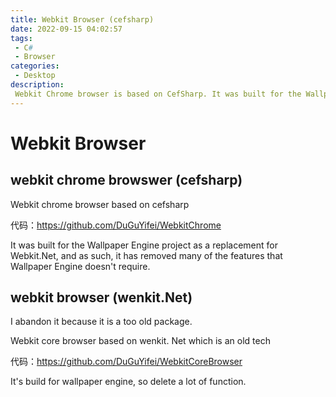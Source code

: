 ```yaml
---
title: Webkit Browser (cefsharp)
date: 2022-09-15 04:02:57
tags:
 - C#
 - Browser
categories:
 - Desktop
description:
 Webkit Chrome browser is based on CefSharp. It was built for the Wallpaper Engine project as a replacement for Webkit.Net (also record below), and as such, it has removed many of the features that Wallpaper Engine doesn't require.
---
```


# Webkit Browser

## webkit chrome browswer (cefsharp)
Webkit chrome browser based on cefsharp

代码：https://github.com/DuGuYifei/WebkitChrome

It was built for the Wallpaper Engine project as a replacement for Webkit.Net, and as such, it has removed many of the features that Wallpaper Engine doesn't require.

## webkit browser (wenkit.Net)
I abandon it because it is a too old package.

Webkit core browser based on wenkit. Net which is an old tech

代码：https://github.com/DuGuYifei/WebkitCoreBrowser

It's build for wallpaper engine, so delete a lot of function. 
